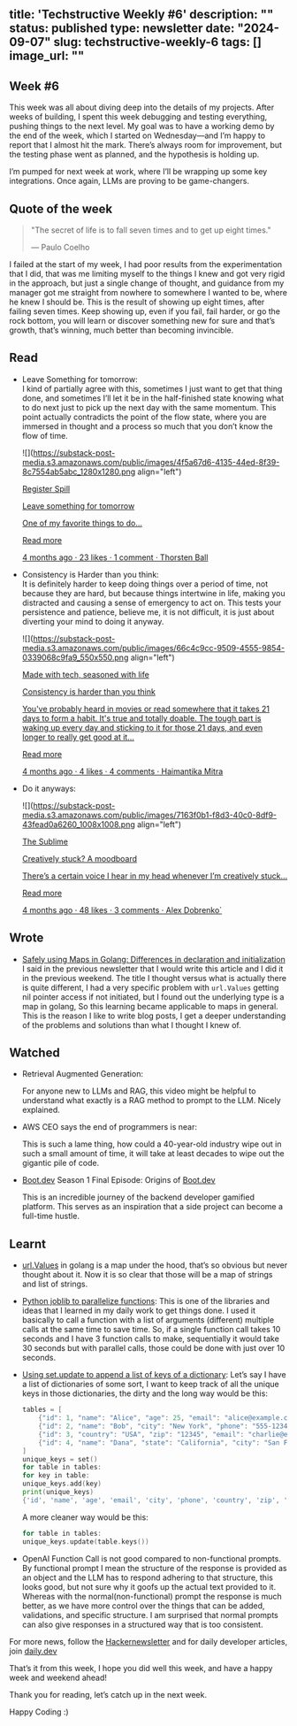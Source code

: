 title: 'Techstructive Weekly #6'
description: ""
status: published
type: newsletter
date: "2024-09-07"
slug: techstructive-weekly-6
tags: []
image_url: ""
---

## Week #6

This week was all about diving deep into the details of my projects. After weeks of building, I spent this week debugging and testing everything, pushing things to the next level. My goal was to have a working demo by the end of the week, which I started on Wednesday—and I’m happy to report that I almost hit the mark. There’s always room for improvement, but the testing phase went as planned, and the hypothesis is holding up.

I’m pumped for next week at work, where I’ll be wrapping up some key integrations. Once again, LLMs are proving to be game-changers.

## Quote of the week

> "The secret of life is to fall seven times and to get up eight times."
> 
> — Paulo Coelho

I failed at the start of my week, I had poor results from the experimentation that I did, that was me limiting myself to the things I knew and got very rigid in the approach, but just a single change of thought, and guidance from my manager got me straight from nowhere to somewhere I wanted to be, where he knew I should be. This is the result of showing up eight times, after failing seven times. Keep showing up, even if you fail, fail harder, or go the rock bottom, you will learn or discover something new for sure and that’s growth, that’s winning, much better than becoming invincible.

## Read

* Leave Something for tomorrow:  
    I kind of partially agree with this, sometimes I just want to get that thing done, and sometimes I’ll let it be in the half-finished state knowing what to do next just to pick up the next day with the same momentum. This point actually contradicts the point of the flow state, where you are immersed in thought and a process so much that you don’t know the flow of time.
    
    ![](https://substack-post-media.s3.amazonaws.com/public/images/4f5a67d6-4135-44ed-8f39-8c7554ab5abc_1280x1280.png align="left")
    
    [Register Spill](https://registerspill.thorstenball.com/p/leave-something-for-tomorrow?utm_source=substack&utm_campaign=post_embed&utm_medium=web)
    
    [Leave something for tomorrow](https://registerspill.thorstenball.com/p/leave-something-for-tomorrow?utm_source=substack&utm_campaign=post_embed&utm_medium=web)
    
    [One of my favorite things to do…](https://registerspill.thorstenball.com/p/leave-something-for-tomorrow?utm_source=substack&utm_campaign=post_embed&utm_medium=web)
    
    [Read more](https://registerspill.thorstenball.com/p/leave-something-for-tomorrow?utm_source=substack&utm_campaign=post_embed&utm_medium=web)
    
    [4 months ago · 23 likes · 1 comment · Thorsten Ball](https://registerspill.thorstenball.com/p/leave-something-for-tomorrow?utm_source=substack&utm_campaign=post_embed&utm_medium=web)
    
* Consistency is Harder than you think:  
    It is definitely harder to keep doing things over a period of time, not because they are hard, but because things intertwine in life, making you distracted and causing a sense of emergency to act on. This tests your persistence and patience, believe me, it is not difficult, it is just about diverting your mind to doing it anyway.
    
    ![](https://substack-post-media.s3.amazonaws.com/public/images/66c4c9cc-9509-4555-9854-0339068c9fa9_550x550.png align="left")
    
    [Made with tech, seasoned with life](https://newsletter.haimantika.com/p/consistency-is-harder-than-you-think?utm_source=substack&utm_campaign=post_embed&utm_medium=web)
    
    [Consistency is harder than you think](https://newsletter.haimantika.com/p/consistency-is-harder-than-you-think?utm_source=substack&utm_campaign=post_embed&utm_medium=web)
    
    [You've probably heard in movies or read somewhere that it takes 21 days to form a habit. It's true and totally doable. The tough part is waking up every day and sticking to it for those 21 days, and even longer to really get good at it…](https://newsletter.haimantika.com/p/consistency-is-harder-than-you-think?utm_source=substack&utm_campaign=post_embed&utm_medium=web)
    
    [Read more](https://newsletter.haimantika.com/p/consistency-is-harder-than-you-think?utm_source=substack&utm_campaign=post_embed&utm_medium=web)
    
    [4 months ago · 4 likes · 4 comments · Haimantika Mitra](https://newsletter.haimantika.com/p/consistency-is-harder-than-you-think?utm_source=substack&utm_campaign=post_embed&utm_medium=web)
    
* Do it anyways:
    
    ![](https://substack-post-media.s3.amazonaws.com/public/images/7163f0b1-f8d3-40c0-8df9-43fead0a6260_1008x1008.png align="left")
    
    [The Sublime](https://sublimeinternet.substack.com/p/creatively-stuck-a-moodboard?utm_source=substack&utm_campaign=post_embed&utm_medium=web)
    
    [Creatively stuck? A moodboard](https://sublimeinternet.substack.com/p/creatively-stuck-a-moodboard?utm_source=substack&utm_campaign=post_embed&utm_medium=web)
    
    [There’s a certain voice I hear in my head whenever I’m creatively stuck…](https://sublimeinternet.substack.com/p/creatively-stuck-a-moodboard?utm_source=substack&utm_campaign=post_embed&utm_medium=web)
    
    [Read more](https://sublimeinternet.substack.com/p/creatively-stuck-a-moodboard?utm_source=substack&utm_campaign=post_embed&utm_medium=web)
    
    [4 months ago · 48 likes · 3 comments · Alex Dobrenko\`](https://sublimeinternet.substack.com/p/creatively-stuck-a-moodboard?utm_source=substack&utm_campaign=post_embed&utm_medium=web)
    

## Wrote

* [Safely using Maps in Golang: Differences in declaration and initialization](https://www.meetgor.com/golang-safely-using-maps/)  
    I said in the previous newsletter that I would write this article and I did it in the previous weekend. The title I thought versus what is actually there is quite different, I had a very specific problem with `url.Values` getting nil pointer access if not initiated, but I found out the underlying type is a map in golang, So this learning became applicable to maps in general. This is the reason I like to write blog posts, I get a deeper understanding of the problems and solutions than what I thought I knew of.
    

## Watched

* Retrieval Augmented Generation:
    
    For anyone new to LLMs and RAG, this video might be helpful to understand what exactly is a RAG method to prompt to the LLM. Nicely explained.
    
* AWS CEO says the end of programmers is near:
    
    This is such a lame thing, how could a 40-year-old industry wipe out in such a small amount of time, it will take at least decades to wipe out the gigantic pile of code.
    
* [Boot.dev](http://Boot.dev) Season 1 Final Episode: Origins of [Boot.dev](http://Boot.dev)
    
    This is an incredible journey of the backend developer gamified platform. This serves as an inspiration that a side project can become a full-time hustle.
    

## Learnt

* [url.Values](https://pkg.go.dev/net/url#Values) in golang is a map under the hood, that’s so obvious but never thought about it. Now it is so clear that those will be a map of strings and list of strings.
    
* [Python joblib to parallelize functions](https://joblib.readthedocs.io/en/stable/parallel.html): This is one of the libraries and ideas that I learned in my daily work to get things done. I used it basically to call a function with a list of arguments (different) multiple calls at the same time to save time. So, if a single function call takes 10 seconds and I have 3 function calls to make, sequentially it would take 30 seconds but with parallel calls, those could be done with just over 10 seconds.
    
* [Using set.update to append a list of keys of a dictionary](https://docs.python.org/3/library/stdtypes.html#frozenset.update): Let’s say I have a list of dictionaries of some sort, I want to keep track of all the unique keys in those dictionaries, the dirty and the long way would be this:
    
    ```go
    tables = [
        {"id": 1, "name": "Alice", "age": 25, "email": "alice@example.com"},
        {"id": 2, "name": "Bob", "city": "New York", "phone": "555-1234"},
        {"id": 3, "country": "USA", "zip": "12345", "email": "charlie@example.com"},
        {"id": 4, "name": "Dana", "state": "California", "city": "San Francisco"}
    ]
    unique_keys = set()
    for table in tables:
    for key in table:
    unique_keys.add(key)
    print(unique_keys)
    {'id', 'name', 'age', 'email', 'city', 'phone', 'country', 'zip', 'state'}
    ```
    
    A more cleaner way would be this:
    
    ```go
    for table in tables:
    unique_keys.update(table.keys())
    ```
    
* OpenAI Function Call is not good compared to non-functional prompts. By functional prompt I mean the structure of the response is provided as an object and the LLM has to respond adhering to that structure, this looks good, but not sure why it goofs up the actual text provided to it. Whereas with the normal(non-functional) prompt the response is much better, as we have more control over the things that can be added, validations, and specific structure. I am surprised that normal prompts can also give responses in a structured way that is too consistent.
    

For more news, follow the [Hackernewsletter](https://mailchi.mp/hackernewsletter/715) and for daily developer articles, join [daily.dev](http://daily.dev)

That’s it from this week, I hope you did well this week, and have a happy week and weekend ahead!

Thank you for reading, let’s catch up in the next week.

Happy Coding :)
